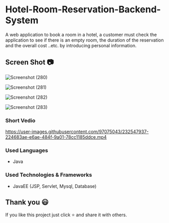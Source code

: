 # Hotel-Room-Reservation-Backend-System
A web application to book a room in a hotel, a customer must check the application to see if there is an empty room, the duration of the reservation and the overall cost ..etc. by introducing personal information.


## Screen Shot 📷
![Screenshot (280)](https://user-images.githubusercontent.com/97075043/232541995-f25bdaaa-7610-4bf6-85f6-931cdcc9470c.png)

![Screenshot (281)](https://user-images.githubusercontent.com/97075043/232542013-54ee5c9c-373a-4957-ab26-e54091b64c3d.png)

![Screenshot (282)](https://user-images.githubusercontent.com/97075043/232542022-cebebd66-bbd5-41c8-bdaa-1a65d46caee4.png)

![Screenshot (283)](https://user-images.githubusercontent.com/97075043/232542030-46d8db7c-eea6-4e5a-9bdf-7e3ce94e6300.png)

### Short Vedio

https://user-images.githubusercontent.com/97075043/232547937-224683ae-e6ae-484f-9a01-78cc1185ddce.mp4


### Used Languages
* Java

### Used Technologies & Frameworks
* JavaEE (JSP, Servlet, Mysql, Database)

## Thank you 😃

If you like this project just click ⭐ and share it with others.

